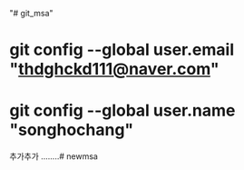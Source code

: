 "# git_msa" 

# git config --global user.email "thdghckd111@naver.com"
# git config --global user.name "songhochang"

추가추가
........# newmsa
